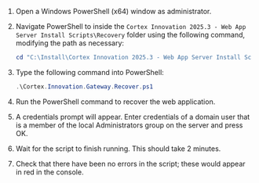 1. Open a Windows PowerShell (x64) window as administrator.
1. Navigate PowerShell to inside the `Cortex Innovation 2025.3 - Web App Server Install Scripts\Recovery` folder using the following command, modifying the path as necessary:

    ```powershell
    cd "C:\Install\Cortex Innovation 2025.3 - Web App Server Install Scripts\Recovery"
    ```

1. Type the following command into PowerShell:

    ```powershell
    .\Cortex.Innovation.Gateway.Recover.ps1
    ```

1. Run the PowerShell command to recover the web application.
1. A credentials prompt will appear. Enter credentials of a domain user that is a member of the local Administrators group on the server and press OK.
1. Wait for the script to finish running. This should take 2 minutes.
1. Check that there have been no errors in the script; these would appear in red in the console.
